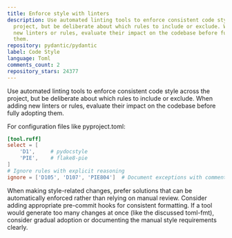 ```yaml
---
title: Enforce style with linters
description: Use automated linting tools to enforce consistent code style across the
  project, but be deliberate about which rules to include or exclude. When adding
  new linters or rules, evaluate their impact on the codebase before fully adopting
  them.
repository: pydantic/pydantic
label: Code Style
language: Toml
comments_count: 2
repository_stars: 24377
---
```


Use automated linting tools to enforce consistent code style across the project, but be deliberate about which rules to include or exclude. When adding new linters or rules, evaluate their impact on the codebase before fully adopting them.

For configuration files like pyproject.toml:
```toml
[tool.ruff]
select = [
    'D1',     # pydocstyle
    'PIE',    # flake8-pie
]
# Ignore rules with explicit reasoning
ignore = ['D105', 'D107', 'PIE804']  # Document exceptions with comments
```

When making style-related changes, prefer solutions that can be automatically enforced rather than relying on manual review. Consider adding appropriate pre-commit hooks for consistent formatting. If a tool would generate too many changes at once (like the discussed toml-fmt), consider gradual adoption or documenting the manual style requirements clearly.